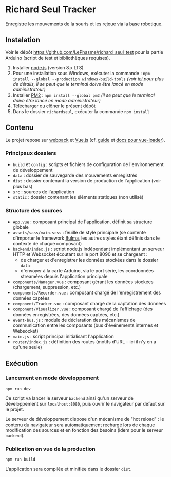 # Richard Seul Tracker

Enregistre les mouvements de la souris et les rejoue via la base robotique.

## Instalation

Voir le dépôt https://github.com/LePhasme/richard_seul_test pour la partie Arduino (script de test et bibliothèques requises).  

1. Installer [node.js](https://nodejs.org/en/) (version 8.x LTS)
1. Pour une installation sous Windows, exécuter la commande : `npm install --global --production windows-build-tools` _(voir [ici](https://github.com/felixrieseberg/windows-build-tools) pour plus de détails, il se peut que le terminal doive être lancé en mode administrateur)_ 
1. Installer [PM2](https://github.com/Unitech/pm2) : `npm install --global pm2` _(il se peut que le terminal doive être lancé en mode administrateur)_
1. Télécharger ou clôner le présent dépôt
1. Dans le dossier `richardseul`, exécuter la commande `npm install` 

## Contenu

Le projet repose sur [webpack](https://webpack.js.org/) et [Vue.js](https://vuejs.org/) (cf. [guide](http://vuejs-templates.github.io/webpack/) et [docs pour vue-loader](http://vuejs.github.io/vue-loader)).

### Principaux dossiers

- `build` et `config` : scripts et fichiers de configuration de l'environnement de développement
- `data` : dossier de sauvegarde des mouvements enregistrés
- `dist` : dossier contenant la version de production de l'application (voir plus bas)
- `src` : sources de l'application
- `static` : dossier contenant les éléments statiques (non utilisé)

### Structure des sources

- `App.vue` : composant principal de l'application, définit sa structure globale
- `assets/sass/main.scss` : feuille de style principale (se contente d'importer le framework [Bulma](https://bulma.io/), les autres styles étant définis dans le contexte de chaque composant)
- `backend/index.js` : script node.js indépendant implémentant un serveur HTTP et Websocket écoutant sur le port 8090 et se chargeant :
	- de charger et d'enregistrer les données stockées dans le dossier `data`
	- d'envoyer à la carte Arduino, via le port série, les coordonnées streamées depuis l'application principale
- `components/Manager.vue` : composant gérant les données stockées (chargement, suppression, etc.)
- `components/Recorder.vue` : composant chargé de l'enregistrement des données captées
- `component/Tracker.vue` : composant chargé de la captation des données
- `component/Visualizer.vue` : composant chargé de l'affichage (des données enregistrées, des données captées, etc.)
- `event-bus.js` : module de déclaration des mécanismes de communication entre les composants (bus d'événements internes et Websocket)
- `main.js` : script principal initialisant l'application
- `router/index.js` : définition des routes (motifs d'URL – ici il n'y en a qu'une seule)

## Exécution

### Lancement en mode développement

`npm run dev`

Ce script va lancer le serveur `backend` ainsi qu'un serveur de développement sur `localhost:8080`, puis ouvrir le navigateur par défaut sur le projet.

Le serveur de développement dispose d'un mécanisme de "hot reload" : le contenu du navigateur sera automatiquement rechargé lors de chaque modification des sources et en fonction des besoins (idem pour le serveur `backend`).

### Publication en vue de la production

`npm run build`

L'application sera compilée et minifiée dans le dossier `dist`.
